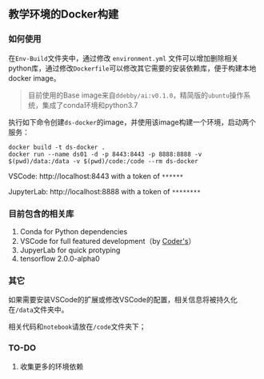 ## 教学环境的Docker构建
### 如何使用

在`Env-Build`文件夹中，通过修改 `environment.yml` 文件可以增加删除相关python库，通过修改`Dockerfile`可以修改其它需要的安装依赖库，便于构建本地docker image。

> 目前使用的Base image来自`ddebby/ai:v0.1.0`，精简版的`ubuntu`操作系统，集成了conda环境和python3.7

执行如下命令创建`ds-docker`的image，并使用该image构建一个环境，启动两个服务：

```
docker build -t ds-docker .
docker run --name ds01 -d -p 8443:8443 -p 8888:8888 -v $(pwd)/data:/data -v $(pwd)/code:/code --rm ds-docker
```

VSCode: http://localhost:8443 with a token of `******`

JupyterLab: http://localhost:8888 with a token of `********`

### 目前包含的相关库

1. Conda for Python dependencies
2. VSCode for full featured development（by [Coder's](https://coder.com/)）
3. JupyerLab for quick protyping
4. tensorflow 2.0.0-alpha0

### 其它

如果需要安装VSCode的扩展或修改VSCode的配置，相关信息将被持久化在`/data`文件夹中。

相关代码和`notebook`请放在`/code`文件夹下；

### TO-DO

1. 收集更多的环境依赖




